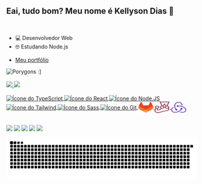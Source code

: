 ## Eai, tudo bom? Meu nome é Kellyson Dias 👾

<br>

<div>
 <ul>
 <li>💻 Desenvolvedor Web</li>
 <li>🤓 Estudando Node.js </li>
 <br>
 <li><a href="https://portfolio-kellysondias.vercel.app">Meu portfólio</a></li>
</ul>
<img style="width: 250px; height: 250px;" src="https://images-wixmp-ed30a86b8c4ca887773594c2.wixmp.com/f/55e9f737-071f-43e4-95a1-e364df4055f1/ddiiw6f-f9a98b04-696a-4058-bbf1-8f1cedb59115.gif?token=eyJ0eXAiOiJKV1QiLCJhbGciOiJIUzI1NiJ9.eyJzdWIiOiJ1cm46YXBwOjdlMGQxODg5ODIyNjQzNzNhNWYwZDQxNWVhMGQyNmUwIiwiaXNzIjoidXJuOmFwcDo3ZTBkMTg4OTgyMjY0MzczYTVmMGQ0MTVlYTBkMjZlMCIsIm9iaiI6W1t7InBhdGgiOiJcL2ZcLzU1ZTlmNzM3LTA3MWYtNDNlNC05NWExLWUzNjRkZjQwNTVmMVwvZGRpaXc2Zi1mOWE5OGIwNC02OTZhLTQwNTgtYmJmMS04ZjFjZWRiNTkxMTUuZ2lmIn1dXSwiYXVkIjpbInVybjpzZXJ2aWNlOmZpbGUuZG93bmxvYWQiXX0.VCJ5c0tw0PZ2RbcMQJbSVgwUfJyFYGaUuYXfYt1zaaI" alt="Porygons :]" />
</div>
  <br>
  
  <a href="https://github.com/kellysondias">
  <img height="180em" src="https://github-readme-stats.vercel.app/api?username=kellysondias&show_icons=true&theme=tokyonight&include_all_commits=true&count_private=true"/>
  <img height="180em" src="https://github-readme-stats.vercel.app/api/top-langs/?username=kellysondias&layout=compact&langs_count=6&theme=tokyonight"/>
 
 <br>
 
<section style= "margin-bottom: 15px;">
  <div style="display: inline_block"><br>
  <img align="center" alt="Ícone do TypeScript" height="30" width="40" src="https://cdn.jsdelivr.net/gh/devicons/devicon/icons/typescript/typescript-original.svg" />
   <img align="center" alt="Ícone do React" height="30" width="40" src="https://cdn.jsdelivr.net/gh/devicons/devicon/icons/react/react-original.svg" />
  <img align="center" alt="Ícone do Node.JS" height="30" width="40" src="https://cdn.jsdelivr.net/gh/devicons/devicon/icons/nodejs/nodejs-original.svg" />
  <img align="center" alt="Ícone do Tailwind" height="30" width="40" src="https://cdn.jsdelivr.net/gh/devicons/devicon/icons/tailwindcss/tailwindcss-plain.svg" />
   <img align="center" alt="Ícone do Sass" height="30" width="40" src="https://cdn.jsdelivr.net/gh/devicons/devicon/icons/sass/sass-original.svg" />
  <img align="center" alt="Ícone do Git" height="30" width="40" src="https://cdn.jsdelivr.net/gh/devicons/devicon/icons/git/git-plain.svg" /> 
  <img align="center" alt="Ícone do GitLab" height="30" width="40" src="https://github.com/devicons/devicon/blob/v2.15.1/icons/gitlab/gitlab-original.svg" /> 
  <img align="center" alt="Ícone do Jest" height="30" width="40" src="https://github.com/devicons/devicon/blob/v2.15.1/icons/jest/jest-plain.svg" /> 
  <img align="center" alt="Ícone do Redux" height="30" width="40" src="https://github.com/devicons/devicon/blob/v2.15.1/icons/redux/redux-original.svg" /> 
</section>

 <br>
  
<section> 
   <a href="https://www.linkedin.com/in/kellysondias" target="_blank"><img src="https://img.shields.io/badge/-LinkedIn-%230077B5?style=for-the-badge&logo=linkedin&logoColor=white" target="_blank"></a>
    <a href="https://wa.me/5543999702430" target="_blank"><img src="https://img.shields.io/badge/WhatsApp-25D366?style=for-the-badge&logo=whatsapp&logoColor=white" target="_blank"></a>
   <a href = "mailto:kellysondias@outlook.com"><img src="https://img.shields.io/badge/Outlook-0078D4?style=for-the-badge&logo=microsoft-outlook&logoColor=white" target="_blank"></a>
   <a href="https://www.instagram.com/kellysondias/" target="_blank"><img src="https://img.shields.io/badge/-Instagram-%23E4405F?style=for-the-badge&logo=instagram&logoColor=white"></a>
    <a href="https://twitter.com/kellyson_tech" target="_blank"><img src="https://img.shields.io/badge/Twitter-1DA1F2?style=for-the-badge&logo=twitter&logoColor=white" target="_blank"></a>
 
  ![Snake animation](https://github.com/kellysondias/kellysondias/blob/output/github-contribution-grid-snake.svg)

</section>

